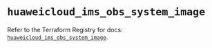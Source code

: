 # `huaweicloud_ims_obs_system_image`

Refer to the Terraform Registry for docs: [`huaweicloud_ims_obs_system_image`](https://registry.terraform.io/providers/huaweicloud/huaweicloud/1.71.1/docs/resources/ims_obs_system_image).
